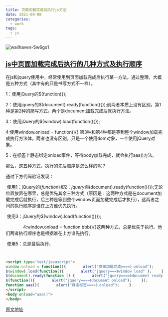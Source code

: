 ```yaml
---
title: 页面加载完成后执行js方法
date: 2021-09-08
categories:
  - work
tags:
  - js
---
```




![wallhaven-5w6gx1](https://gitee.com/snowyan/image/raw/master/2021/202109091713995.jpeg)

<!-- more -->

## [js中页面加载完成后执行的几种方式及执行顺序](https://www.cnblogs.com/Loveonely/p/8118256.html)

在js和jquery使用中，经常使用到页面加载完成后执行某一方法。通过整理，大概是五种方式（其中有的只是书写方式不一样）。

1：使用jQuery的$(function){};

2：使用jquery的$(document).ready(function(){});前两者本质上没有区别，第1种是第2种的简写方式。两个是document加载完成后就执行方法。

3：使用jQuery的$(window).load(function(){});

4:使用window.onload = function(){} 第3种和第4种都是等到整个window加载完成执行方法体。两者也没有区别，只是一个使用dom对象，一个使用jQuery对象。

5：在标签上静态绑定onload事件，<body onload="aaa()">等待body加载完成，就会执行aaa()方法。

那么，这五种方式，执行的先后顺序是怎么样的呢？

通过下方代码验证发现：

​    使用1：jQuery的$(function){}和2：jquery的$(document).ready(function(){});无论位置放置在哪里，总是优先其余三种方式（原因是：这两种方式是在document加载完成后就执行，后三种是等到整个window页面加载完成后才执行），这两者之间的执行顺序是谁在上方谁优先执行。

​    使用3：jQuery的$(window).load(function(){});

　　　　4:window.onload = function bbb(){}这两种方式，总是优先于<body onload="aaa()">执行。他们两者执行顺序也是根据谁在上方谁先执行。

​    使用5：<body onload="aaa()">总是最后执行。

 ```html
 
 
 <script type='text/javascript'>  
 window.onload = function(){ 　　　　alert("页面加载完成====》onload"); 　　}  　
 $(window).load(function(){ 　　　　alert("jquery===》window load" ); 　　})  　
 $(document).ready(function () { 　　　　alert("jquery====》document ready"); 　　});  　
 $(function(){ 　　　　alert("jquery====》document onload"); 　　});  
 function aaa(){ 　　　　alert("静态标签====》onload"); 　　}
 </script>
 <body onload="aaa()">
 </body>
 ```

[原文地址](https://www.cnblogs.com/Loveonely/p/8118256.html)
